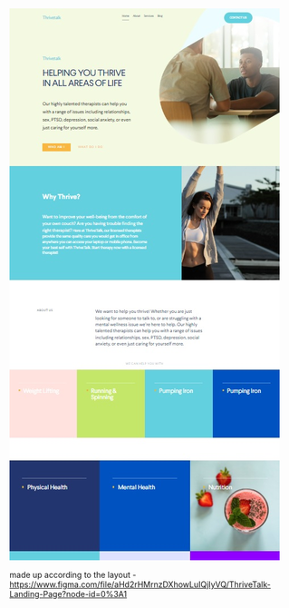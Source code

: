 

<img src="https://github.com/gooseisnotabird/landing-page/blob/main/img/sreenshot.jpg" alt="pic">


made up according to the layout - https://www.figma.com/file/aHd2rHMrnzDXhowLuIQjIyVQ/ThriveTalk-Landing-Page?node-id=0%3A1

